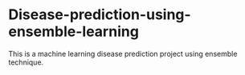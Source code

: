 # Disease-prediction-using-ensemble-learning
This is a machine learning disease prediction project using ensemble technique.

